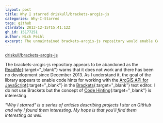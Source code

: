 ```yaml
---
layout: post
title: Why I starred driskull/brackets-arcgis-js
categories: Why-I-Starred
tags: github
stardate: 2013-12-15T15:41:12Z
gh_id: 15177251
author: Nick Peihl
excerpt: The unmaintained brackets-arcgis-js repository would enable Code Hints for the ArcGIS API for JavaScript in the Brackets text editor.
---
```


[driskull/brackets-arcgis-js](https://github.com/driskull/brackets-arcgis-js)

The brackets-arcgis-js repository appears to be abandoned as the [ReadMe](https://github.com/driskull/brackets-arcgis-js/blob/master/README.md){:target="_blank"} warns that it does not work and there has been no development since December 2013. As I understand it, the goal of the library appears to enable code hints for working with the [ArcGIS API for JavaScript](https://developers.arcgis.com/javascript/){:target="_blank"} in the [Brackets](http://brackets.io/){:target="_blank"} text editor. I do not use Brackets but the concept of [Code Hinting](https://github.com/adobe/brackets/wiki/Code%20Hinting%20Functional%20Specifications){:target="_blank"} is interesting.

*"Why I starred" is a series of articles describing projects I star on GitHub and why I found them interesting. My hope is that you'll find them interesting as well.*
